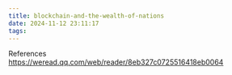 ```yaml
---
title: blockchain-and-the-wealth-of-nations
date: 2024-11-12 23:11:17
tags:
---
```


References
https://weread.qq.com/web/reader/8eb327c0725516418eb0064